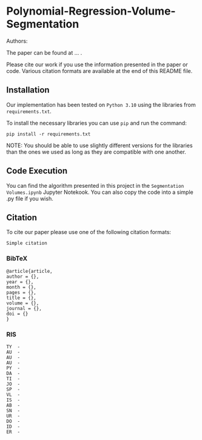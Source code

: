 # Polynomial-Regression-Volume-Segmentation

Authors: 

The paper can be found at ... . 

Please cite our work if you use the information presented in the paper or code. Various citation formats are available at the end of this README file.

## Installation

Our implementation has been tested on ```Python 3.10``` using the libraries from ```requirements.txt```. 

To install the necessary libraries you can use ```pip``` and run the command:

```
pip install -r requirements.txt
```

NOTE: You should be able to use slightly different versions for the libraries than the ones we used as long as they are compatible with one another. 

## Code Execution

You can find the algorithm presented in this project in the ```Segmentation Volumes.ipynb``` Jupyter Notekook. You can also copy the code into a simple .py file if you wish.

## Citation

To cite our paper please use one of the following citation formats:

```
Simple citation
```

### BibTeX

```
@article{article,
author = {},
year = {},
month = {},
pages = {},
title = {},
volume = {},
journal = {},
doi = {}
}
```

### RIS

```
TY  - 
AU  - 
AU  - 
AU  - 
PY  - 
DA  - 
TI  - 
JO  - 
SP  - 
VL  - 
IS  - 
AB  - 
SN  - 
UR  - 
DO  - 
ID  - 
ER  - 
```

